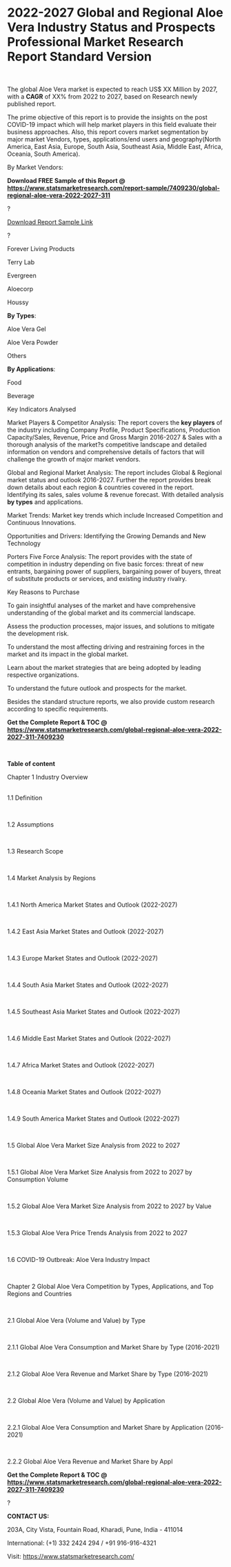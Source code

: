 <h1>2022-2027 Global and Regional Aloe Vera Industry Status and Prospects Professional Market Research Report Standard Version</h1><br/><p>The global Aloe Vera market is expected to reach US$ XX Million by 2027, with a <strong>CAGR</strong> of XX% from 2022 to 2027, based on Research newly published report.</p>
 
 
 
 <p>The prime objective of this report is to provide the insights on the post COVID-19 impact which will help market players in this field evaluate their business approaches. Also, this report covers market segmentation by major market Vendors, types, applications/end users and geography(North America, East Asia, Europe, South Asia, Southeast Asia, Middle East, Africa, Oceania, South America).</p>
 
 
 
 <p>By Market Vendors:</p>
 
 
 
 <div><b>Download FREE Sample of this Report @ <a href="https://www.statsmarketresearch.com/download-free-sample/7409230/global-regional-aloe-vera-2022-2027-311">https://www.statsmarketresearch.com/report-sample/7409230/global-regional-aloe-vera-2022-2027-311</a></b></div>
 
 
 
 <p>? </p>
 
 
 
 <p><a href="https://www.statsmarketresearch.com/download-free-sample/7409230/global-regional-aloe-vera-2022-2027-311">Download Report Sample Link</a></p>
 
 
 
 <p>? </p>
 
 
 
 <p>Forever Living Products</p>
 
 
 
 <p>Terry Lab</p>
 
 
 
 <p>Evergreen</p>
 
 
 
 <p>Aloecorp</p>
 
 
 
 <p>Houssy</p>
 
 
 
 <p><strong>By Types</strong>:</p>
 
 
 
 <p>Aloe Vera Gel</p>
 
 
 
 <p>Aloe Vera Powder</p>
 
 
 
 <p>Others</p>
 
 
 
 <p><strong><strong>By Applications</strong></strong>:</p>
 
 
 
 <p>Food</p>
 
 
 
 <p>Beverage</p>
 
 
 
 <p>Key Indicators Analysed</p>
 
 
 
 <p>Market Players & Competitor Analysis: The report covers the <strong>key players</strong> of the industry including Company Profile, Product Specifications, Production Capacity/Sales, Revenue, Price and Gross Margin 2016-2027 & Sales with a thorough analysis of the market?s competitive landscape and detailed information on vendors and comprehensive details of factors that will challenge the growth of major market vendors.</p>
 
 
 
 <p>Global and Regional Market Analysis: The report includes Global & Regional market status and outlook 2016-2027. Further the report provides break down details about each region & countries covered in the report. Identifying its sales, sales volume & revenue forecast. With detailed analysis <strong>by types</strong> and applications.</p>
 
 
 
 <p>Market Trends: Market key trends which include Increased Competition and Continuous Innovations.</p>
 
 
 
 <p>Opportunities and Drivers: Identifying the Growing Demands and New Technology</p>
 
 
 
 <p>Porters Five Force Analysis: The report provides with the state of competition in industry depending on five basic forces: threat of new entrants, bargaining power of suppliers, bargaining power of buyers, threat of substitute products or services, and existing industry rivalry.</p>
 
 
 
 <p>Key Reasons to Purchase</p>
 
 
 
 <p>To gain insightful analyses of the market and have comprehensive understanding of the global market and its commercial landscape.</p>
 
 
 
 <p>Assess the production processes, major issues, and solutions to mitigate the development risk.</p>
 
 
 
 <p>To understand the most affecting driving and restraining forces in the market and its impact in the global market.</p>
 
 
 
 <p>Learn about the market strategies that are being adopted by leading respective organizations.</p>
 
 
 
 <p>To understand the future outlook and prospects for the market.</p>
 
 
 
 <p>Besides the standard structure reports, we also provide custom research according to specific requirements.</p>
 
 
 
 <div><b>Get the Complete Report & TOC @ <a href="https://www.statsmarketresearch.com/global-regional-aloe-vera-2022-2027-311-7409230">https://www.statsmarketresearch.com/global-regional-aloe-vera-2022-2027-311-7409230</a></b></div>
 
 
 
 <p><br />
 
 <b>Table of content</b></p>
 
 
 
 <p>Chapter 1 Industry Overview<br />
 
 <br />
 
 1.1 Definition<br />
 
 <br />
 
 1.2 Assumptions<br />
 
 <br />
 
 1.3 Research Scope<br />
 
 <br />
 
 1.4 Market Analysis by Regions<br />
 
 <br />
 
 1.4.1 North America Market States and Outlook (2022-2027)<br />
 
 <br />
 
 1.4.2 East Asia Market States and Outlook (2022-2027)<br />
 
 <br />
 
 1.4.3 Europe Market States and Outlook (2022-2027)<br />
 
 <br />
 
 1.4.4 South Asia Market States and Outlook (2022-2027)<br />
 
 <br />
 
 1.4.5 Southeast Asia Market States and Outlook (2022-2027)<br />
 
 <br />
 
 1.4.6 Middle East Market States and Outlook (2022-2027)<br />
 
 <br />
 
 1.4.7 Africa Market States and Outlook (2022-2027)<br />
 
 <br />
 
 1.4.8 Oceania Market States and Outlook (2022-2027)<br />
 
 <br />
 
 1.4.9 South America Market States and Outlook (2022-2027)<br />
 
 <br />
 
 1.5 Global Aloe Vera Market Size Analysis from 2022 to 2027<br />
 
 <br />
 
 1.5.1 Global Aloe Vera Market Size Analysis from 2022 to 2027 by Consumption Volume<br />
 
 <br />
 
 1.5.2 Global Aloe Vera Market Size Analysis from 2022 to 2027 by Value<br />
 
 <br />
 
 1.5.3 Global Aloe Vera Price Trends Analysis from 2022 to 2027<br />
 
 <br />
 
 1.6 COVID-19 Outbreak: Aloe Vera Industry Impact<br />
 
 <br />
 
 Chapter 2 Global Aloe Vera Competition by Types, Applications, and Top Regions and Countries<br />
 
 <br />
 
 2.1 Global Aloe Vera (Volume and Value) by Type<br />
 
 <br />
 
 2.1.1 Global Aloe Vera Consumption and Market Share by Type (2016-2021)<br />
 
 <br />
 
 2.1.2 Global Aloe Vera Revenue and Market Share by Type (2016-2021)<br />
 
 <br />
 
 2.2 Global Aloe Vera (Volume and Value) by Application<br />
 
 <br />
 
 2.2.1 Global Aloe Vera Consumption and Market Share by Application (2016-2021)<br />
 
 <br />
 
 2.2.2 Global Aloe Vera Revenue and Market Share by Appl</p>
 
 
 
 <div><b>Get the Complete Report & TOC @ <a href="https://www.statsmarketresearch.com/global-regional-aloe-vera-2022-2027-311-7409230">https://www.statsmarketresearch.com/global-regional-aloe-vera-2022-2027-311-7409230</a></b></div>
 
 
 
 <p>? </p>
 
 
 
 <p><b>CONTACT US:</b><br />
 
 203A, City Vista, Fountain Road, Kharadi, Pune, India - 411014<br />
 
 International: (+1) 332 2424 294 / +91 916-916-4321<br />
 
 Visit: <a href="https://www.statsmarketresearch.com/">https://www.statsmarketresearch.com/</a></p>